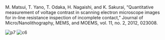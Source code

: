 M. Matsui, T. Yano, T. Odaka, H. Nagaishi, and K. Sakurai, “Quantitative measurement of voltage contrast in scanning electron microscope images for in-line resistance inspection of incomplete contact,” Journal of Micro/Nanolithography, MEMS, and MOEMS, vol. 11, no. 2, 2012, 023008.

![p7](https://user-images.githubusercontent.com/124348594/219410190-bfdf292f-5466-4fc1-9140-ff6320f37b5e.png)
![c6](https://user-images.githubusercontent.com/124348594/219410199-fa998637-6f5f-480c-8afd-2aa5eb63d04f.png)
